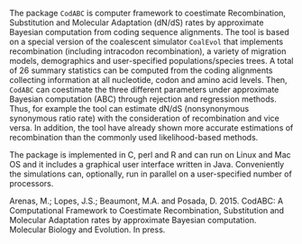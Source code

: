 The package `CodABC` is computer framework to coestimate Recombination, Substitution and Molecular Adaptation (dN/dS) rates by approximate Bayesian computation from coding sequence alignments.
The tool is based on a special version of the coalescent simulator `CoalEvol` that implements recombination (including intracodon recombination), a variety of migration models, demographics and user-specified populations/species trees. A total of 26 summary statistics can be computed from the coding alignments collecting information at all nucleotide, codon and amino acid levels. Then, `CodABC` can coestimate the three different parameters under approximate Bayesian computation (ABC) through rejection and regression methods. Thus, for example the tool can estimate dN/dS (nonsynonymous synonymous ratio rate) with the consideration of recombination and vice versa. In addition, the tool have already shown more accurate estimations of recombination than the commonly used likelihood-based methods.

The package is implemented in C, perl and R and can run on Linux and Mac OS and it includes a graphical user interface written in Java. Conveniently the simulations can, optionally, run in parallel on a user-specified number of processors.

Arenas, M.; Lopes, J.S.; Beaumont, M.A. and Posada, D. 2015. CodABC: A Computational Framework to Coestimate Recombination, Substitution and Molecular Adaptation rates by approximate Bayesian computation. Molecular Biology and Evolution. In press.
